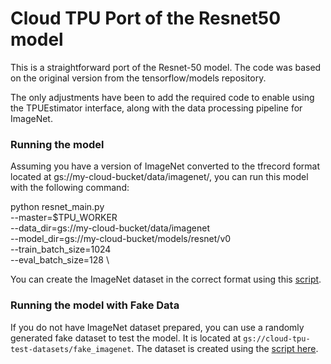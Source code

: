 # Cloud TPU Port of the Resnet50 model
This is a straightforward port of the Resnet-50 model. The code was based on the original version from the tensorflow/models repository.

The only adjustments have been to add the required code to enable using the TPUEstimator interface, along with the data processing pipeline for ImageNet.

### Running the model
Assuming you have a version of ImageNet converted to the tfrecord format located at gs://my-cloud-bucket/data/imagenet/, you can run this model with the following command:

python resnet_main.py\
  --master=$TPU_WORKER \
  --data_dir=gs://my-cloud-bucket/data/imagenet \
  --model_dir=gs://my-cloud-bucket/models/resnet/v0 \
  --train_batch_size=1024 \
  --eval_batch_size=128 \

You can create the ImageNet dataset in the correct format using this [script](https://github.com/tensorflow/tpu-demos/blob/master/cloud_tpu/datasets/imagenet_to_gcs.py).

### Running the model with Fake Data
If you do not have ImageNet dataset prepared, you can use a randomly generated fake dataset to test the model. It is located at `gs://cloud-tpu-test-datasets/fake_imagenet`. The dataset is created using the [script here](https://github.com/tensorflow/tpu-demos/blob/master/cloud_tpu/datasets/fake_data_generator.py).

